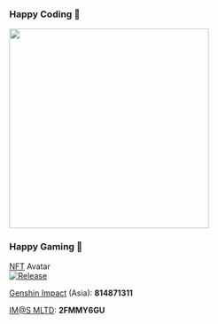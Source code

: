 ### Happy Coding 👋
<img src="https://github-readme-stats.vercel.app/api/top-langs/?username=mc256&langs_count=10&layout=compact&theme=graywhite&cache_seconds=86400" width="360"/>

### Happy Gaming 👾
<a href="https://en.wikipedia.org/wiki/Non-fungible_token" target="_blank">NFT</a> Avatar <br/>
[![Release](https://img.shields.io/badge/ETH-0xB05aA0D74e0C0857D3A184d666062d843b67437d-blue?logo=ethereum&logoColor=white&style=flat-square&color=%2350c3ff&logoWidth=17)](https://opensea.io/assets/ethereum/0x495f947276749ce646f68ac8c248420045cb7b5e/79767187670508267541581898996763846900408929008789729806553921175712180469761)


<a href="https://genshin.hoyoverse.com/" target="_blank">Genshin Impact</a> (Asia): **814871311** <br/>
<!--<img src="https://mc256.dev/wp-content/uploads/2022/09/IMG_0945.png" width="360"/>-->
<a href="https://millionlive-theaterdays.idolmaster-official.jp/" target="_blank">IM@S MLTD</a>: **2FMMY6GU** <br/>
<!--<img src="https://mc256.dev/wp-content/uploads/2022/09/IMG_5362AA53FF6F-1.jpeg" width="360"/>-->

